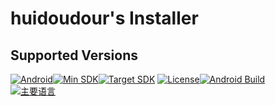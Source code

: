 # huidoudour's Installer
## Supported Versions
[![Android](https://img.shields.io/badge/Android-9--14-3DDC84.svg?logo=android&logoColor=white)]()[![Min SDK](https://img.shields.io/badge/Min%20SDK-28-important.svg)]()[![Target SDK](https://img.shields.io/badge/Target%20SDK-34-blue.svg)]()
[![License](https://img.shields.io/github/license/huidoudour/Installer.svg)]()[![Android Build](https://github.com/huidoudour/Installer/workflows/Android%20CI/badge.svg)](https://github.com/huidoudour/Installer/actions/workflows/android.yml)
<br>
[![主要语言](https://img.shields.io/github/languages/top/huidoudour/Installer)]()
